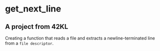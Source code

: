# get_next_line
## A project from 42KL
Creating a function that reads a file and extracts a newline-terminated line from a `file descriptor`.

